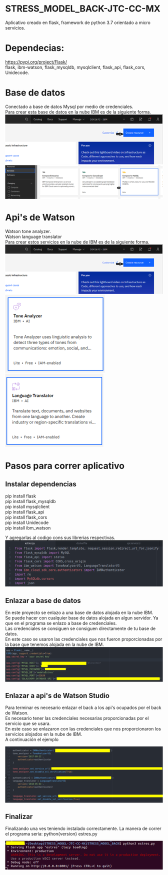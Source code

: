 # STRESS_MODEL_BACK-JTC-CC-MX

Aplicativo creado en flask, framework de python 3.7 orientado a micro servicios.

# Dependecias:
https://pypi.org/project/Flask/ \
flask,
ibm-watson,
flask_mysqldb,
mysqlclient,
flask_api,
flask_cors,
Unidecode.

# Base de datos
Conectado a base de datos Mysql por medio de credenciales.\
Para crear esta base de datos en la nube IBM es de la siguiente forma.\
<img src="../fotos/createResource.png">
<img src="../fotos/mysql.png">


# Api's de Watson
Watson tone analyzer.\
Watson language translator\
Para crear estos servicios en la nube de IBM es de la siguiente forma.\
<img src="../fotos/createResource.png">\
<img src="../fotos/toneAna.png"><img src="../fotos/langTrans.png">
# Pasos para correr aplicativo
## Instalar dependencias
pip install flask\
pip install flask_mysqldb\
pip install mysqlclient\
pip install flask_api\
pip install flask_cors\
pip install Unidecode\
pip install ibm_watson

Y agregarlas al codigo cons sus librerias respectivas.
<img src="../fotos/dependencias.png">

## Enlazar a base de datos
En este proyecto se enlazo a una base de datos alojada en la nube IBM.\
Se puede hacer con cualquier base de datos alojada en algun servidor. Ya que en el programa se enlazo a base de credenciales.\
Las credenciales se consiguen se consiguen directamente de tu base de datos.\
En este caso se usaron las credenciales que nos fueron proporcionadas por la base que tenemos alojada en la nube de IBM.\
<img src="../fotos/basesDatos.png">


## Enlazar a api's de Watson Studio
Para terminar es necesario enlazar el back a los api's ocupados por el back de Watson.\
Es necesario tener las credenciales necesarias proporcionadas por el servicio que se usara.\
En este caso se enlazaron con las credenciales que nos proporcionaron los servicios alojados en la nube de IBM.\
A continuación el ejemplo

<img src="../fotos/watsonApis.png">

## Finalizar
Finalizando una ves teniendo instalado correctamente. La manera de correr el programa sería: python{version} estres.py

<img src="../fotos/runBack.png">
